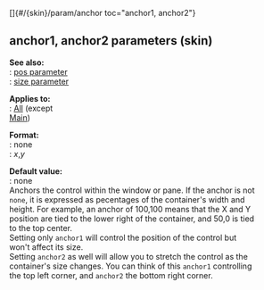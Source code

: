 []{#/{skin}/param/anchor toc="anchor1, anchor2"}    
## anchor1, anchor2 parameters (skin)    
**See also:**    
:   [pos parameter](ref/%7Bskin%7D/param/pos)    
:   [size parameter](ref/%7Bskin%7D/param/size)    
<!-- -->    
**Applies to:**    
:   [All](ref/%7Bskin%7D/control) (except    
    [Main](ref/%7Bskin%7D/control/main))    
<!-- -->    
**Format:**    
:   none    
:   *x*,*y*    
<!-- -->    
**Default value:**    
:   none    
Anchors the control within the window or pane. If the anchor is not    
`none`, it is expressed as pecentages of the container\'s width and    
height. For example, an anchor of 100,100 means that the X and Y    
position are tied to the lower right of the container, and 50,0 is tied    
to the top center.    
Setting only `anchor1` will control the position of the control but    
won\'t affect its size.    
Setting `anchor2` as well will allow you to stretch the control as the    
container\'s size changes. You can think of this `anchor1` controlling    
the top left corner, and `anchor2` the bottom right corner.  